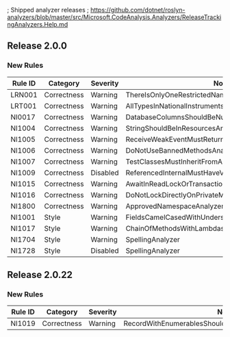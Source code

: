 ﻿; Shipped analyzer releases
; https://github.com/dotnet/roslyn-analyzers/blob/master/src/Microsoft.CodeAnalysis.Analyzers/ReleaseTrackingAnalyzers.Help.md

## Release 2.0.0

### New Rules

Rule ID | Category | Severity | Notes
--------|----------|----------|-------
LRN001 | Correctness | Warning | ThereIsOnlyOneRestrictedNamespaceAnalyzer
LRT001 | Correctness | Warning | AllTypesInNationalInstrumentsNamespaceAnalyzer
NI0017 | Correctness | Warning | DatabaseColumnsShouldBeNullableAnalyzer
NI1004 | Correctness | Warning | StringShouldBeInResourcesAnalyzer
NI1005 | Correctness | Warning | ReceiveWeakEventMustReturnTrueAnalyzer
NI1006 | Correctness | Warning | DoNotUseBannedMethodsAnalyzer
NI1007 | Correctness | Warning | TestClassesMustInheritFromAutoTestAnalyzer
NI1009 | Correctness | Disabled | ReferencedInternalMustHaveVisibleInternalAttributeAnalyzer
NI1015 | Correctness | Warning | AwaitInReadLockOrTransactionAnalyzer
NI1016 | Correctness | Warning | DoNotLockDirectlyOnPrivateMemberLockAnalyzer
NI1800 | Correctness | Warning | ApprovedNamespaceAnalyzer
NI1001 | Style | Warning | FieldsCamelCasedWithUnderscoreAnalyzer
NI1017 | Style | Warning | ChainOfMethodsWithLambdasAnalyzer
NI1704 | Style | Warning | SpellingAnalyzer
NI1728 | Style | Disabled | SpellingAnalyzer

## Release 2.0.22

### New Rules

Rule ID | Category | Severity | Notes
--------|----------|----------|-------
NI1019 | Correctness | Warning | RecordWithEnumerablesShouldOverrideDefaultEqualityAnalyzer